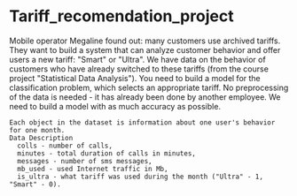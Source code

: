 # Tariff_recomendation_project

Mobile operator Megaline found out: many customers use archived tariffs. They want to build a system that can analyze customer behavior and offer users a new tariff: "Smart" or "Ultra".
We have data on the behavior of customers who have already switched to these tariffs (from the course project "Statistical Data Analysis"). You need to build a model for the classification problem, which selects an appropriate tariff. No preprocessing of the data is needed - it has already been done by another employee.
We need to build a model with as much accuracy as possible.

```
Each object in the dataset is information about one user's behavior for one month.
Data Description
  colls - number of calls,
  minutes - total duration of calls in minutes,
  messages - number of sms messages,
  mb_used - used Internet traffic in Mb,
  is_ultra - what tariff was used during the month ("Ultra" - 1, "Smart" - 0).

```
